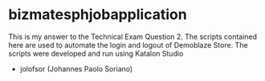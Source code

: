 # bizmatesphjobapplication
This is my answer to the Technical Exam Question 2. The scripts contained here are used to automate the login and logout of Demoblaze Store.
The scripts were developed and run using Katalon Studio 
- jolofsor (Johannes Paolo Soriano)